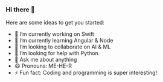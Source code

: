 ### Hi there 👋

Here are some ideas to get you started:
- 🔭 I’m currently working on Swift
- 🌱 I’m currently learning Angular & Node
- 👯 I’m looking to collaborate on AI & ML
- 🤔 I’m looking for help with Python
- 💬 Ask me about anything 
- 😄 Pronouns: ME-HE-R
- ⚡ Fun fact: Coding and programming is super interesting!

